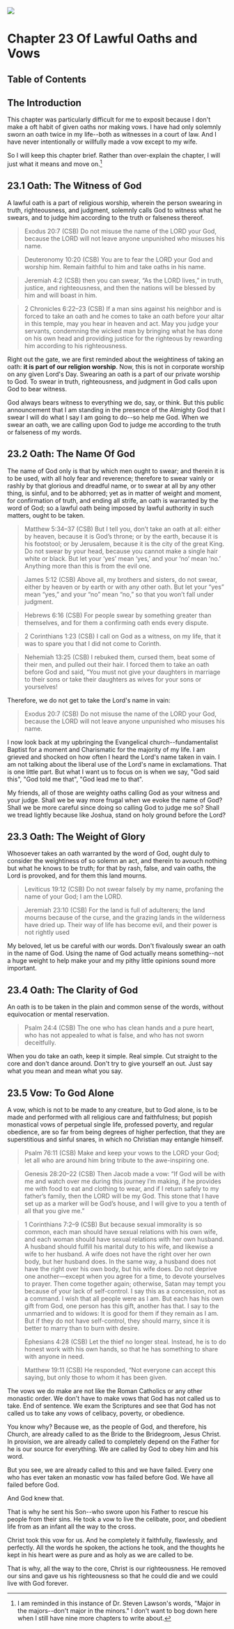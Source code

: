 <img class="intro-right" src="art-1689.png">

# Chapter 23 Of Lawful Oaths and Vows

## Table of Contents

<!-- toc -->

## The Introduction

This chapter was particularly difficult for me to exposit because I don't make a oft habit of given oaths nor making vows. I have had only solemnly sworn an oath twice in my life--both as witnesses in a court of law. And I have never intentionally or willfully made a vow except to my wife.

So I will keep this chapter brief. Rather than over-explain the chapter, I will just what it means and move on.[^mainthings]

## 23.1 Oath: The Witness of God

A lawful oath is a part of religious worship, wherein the person swearing in truth, righteousness, and judgment, solemnly calls God to witness what he swears, and to judge him according to the truth or falseness thereof.

>Exodus 20:7 (CSB) Do not misuse the name of the LORD your God, because the LORD will not leave anyone unpunished who misuses his name.

>Deuteronomy 10:20 (CSB) You are to fear the LORD your God and worship him. Remain faithful to him and take oaths in his name.

>Jeremiah 4:2 (CSB) then you can swear, “As the LORD lives,” in truth, justice, and righteousness, and then the nations will be blessed by him and will boast in him.

>2 Chronicles 6:22–23 (CSB) If a man sins against his neighbor and is forced to take an oath and he comes to take an oath before your altar in this temple, may you hear in heaven and act. May you judge your servants, condemning the wicked man by bringing what he has done on his own head and providing justice for the righteous by rewarding him according to his righteousness.

Right out the gate, we are first reminded about the weightiness of taking an oath: **it is part of our religion worship**. Now, this is not in corporate worship on any given Lord's Day. Swearing an oath is a part of our private worship to God. To swear in truth, righteousness, and judgment in God calls upon God to bear witness. 

God always bears witness to everything we do, say, or think. But this public announcement that I am standing in the presence of the Almighty God that I swear I will do what I say I am going to do--so help me God. When we swear an oath, we are calling upon God to judge me according to the truth or falseness of my words.

## 23.2 Oath: The Name Of God

The name of God only is that by which men ought to swear; and therein it is to be used, with all holy fear and reverence; therefore to swear vainly or rashly by that glorious and dreadful name, or to swear at all by any other thing, is sinful, and to be abhorred; yet as in matter of weight and moment, for confirmation of truth, and ending all strife, an oath is warranted by the word of God; so a lawful oath being imposed by lawful authority in such matters, ought to be taken.

>Matthew 5:34–37 (CSB) But I tell you, don’t take an oath at all: either by heaven, because it is God’s throne; or by the earth, because it is his footstool; or by Jerusalem, because it is the city of the great King. Do not swear by your head, because you cannot make a single hair white or black. But let your ‘yes’ mean ‘yes,’ and your ‘no’ mean ‘no.’ Anything more than this is from the evil one.

>James 5:12 (CSB) Above all, my brothers and sisters, do not swear, either by heaven or by earth or with any other oath. But let your “yes” mean “yes,” and your “no” mean “no,” so that you won’t fall under judgment.

>Hebrews 6:16 (CSB) For people swear by something greater than themselves, and for them a confirming oath ends every dispute.

>2 Corinthians 1:23 (CSB) I call on God as a witness, on my life, that it was to spare you that I did not come to Corinth.

>Nehemiah 13:25 (CSB) I rebuked them, cursed them, beat some of their men, and pulled out their hair. I forced them to take an oath before God and said, “You must not give your daughters in marriage to their sons or take their daughters as wives for your sons or yourselves!

Therefore, we do not get to take the Lord's name in vain:

>Exodus 20:7 (CSB) Do not misuse the name of the LORD your God, because the LORD will not leave anyone unpunished who misuses his name.

I now look back at my upbringing the Evangelical church--fundamentalist Baptist for a moment and Charismatic for the majority of my life. I am grieved and shocked on how often I heard the Lord's name taken in vain. I am not talking about the liberal use of the Lord's name in exclamations. That is one little part. But what I want us to focus on is when we say, "God said this", "God told me that", "God lead me to that".

My friends, all of those are weighty oaths calling God as your witness and your judge. Shall we be way more frugal when we evoke the name of God? Shall we be more careful since doing so calling God to judge me so? Shall we tread lightly because like Joshua, stand on holy ground before the Lord?

## 23.3 Oath: The Weight of Glory

Whosoever takes an oath warranted by the word of God, ought duly to consider the weightiness of so solemn an act, and therein to avouch nothing but what he knows to be truth; for that by rash, false, and vain oaths, the Lord is provoked, and for them this land mourns.

>Leviticus 19:12 (CSB) Do not swear falsely by my name, profaning the name of your God; I am the LORD.

>Jeremiah 23:10 (CSB) For the land is full of adulterers; the land mourns because of the curse, and the grazing lands in the wilderness have dried up. Their way of life has become evil, and their power is not rightly used

My beloved, let us be careful with our words. Don't fivalously swear an oath in the name of God. Using the name of God actually means something--not a huge weight to help make your and my pithy little opinions sound more important.

## 23.4 Oath: The Clarity of God

An oath is to be taken in the plain and common sense of the words, without equivocation or mental reservation.

>Psalm 24:4 (CSB) The one who has clean hands and a pure heart, who has not appealed to what is false, and who has not sworn deceitfully.

When you do take an oath, keep it simple. Real simple. Cut straight to the core and don't dance around. Don't try to give yourself an out. Just say what you mean and mean what you say.

## 23.5 Vow: To God Alone

A vow, which is not to be made to any creature, but to God alone, is to be made and performed with all religious care and faithfulness; but popish monastical vows of perpetual single life, professed poverty, and regular obedience, are so far from being degrees of higher perfection, that they are superstitious and sinful snares, in which no Christian may entangle himself.

>Psalm 76:11 (CSB) Make and keep your vows to the LORD your God; let all who are around him bring tribute to the awe-inspiring one.

>Genesis 28:20–22 (CSB) Then Jacob made a vow: “If God will be with me and watch over me during this journey I’m making, if he provides me with food to eat and clothing to wear, and if I return safely to my father’s family, then the LORD will be my God. This stone that I have set up as a marker will be God’s house, and I will give to you a tenth of all that you give me.”

>1 Corinthians 7:2–9 (CSB) But because sexual immorality is so common, each man should have sexual relations with his own wife, and each woman should have sexual relations with her own husband. A husband should fulfill his marital duty to his wife, and likewise a wife to her husband. A wife does not have the right over her own body, but her husband does. In the same way, a husband does not have the right over his own body, but his wife does. Do not deprive one another—except when you agree for a time, to devote yourselves to prayer. Then come together again; otherwise, Satan may tempt you because of your lack of self-control. I say this as a concession, not as a command. I wish that all people were as I am. But each has his own gift from God, one person has this gift, another has that. I say to the unmarried and to widows: It is good for them if they remain as I am. But if they do not have self-control, they should marry, since it is better to marry than to burn with desire.

>Ephesians 4:28 (CSB) Let the thief no longer steal. Instead, he is to do honest work with his own hands, so that he has something to share with anyone in need.

>Matthew 19:11 (CSB) He responded, “Not everyone can accept this saying, but only those to whom it has been given.

The vows we do make are not like the Roman Catholics or any other monastic order. We don't have to make vows that God has not called us to take. End of sentence. We exam the Scriptures and see that God has not called us to take any vows of celibacy, poverty, or obedience.

You know why? Because we, as the people of God, and therefore, his Church, are already called to as the Bride to the Bridegroom, Jesus Christ. In provision, we are already called to completely depend on the Father for he is our source for everything. We are called by God to obey him and his word.

But you see, we are already called to this and we have failed. Every one who has ever taken an monastic vow has failed before God. We have all failed before God. 

And God knew that.

That is why he sent his Son--who swore upon his Father to rescue his people from their sins. He took a vow to live the celibate, poor, and obedient life from as an infant all the way to the cross.

Christ took this vow for us. And he completely it faithfully, flawlessly, and perfectly. All the words he spoken, the actions he took, and the thoughts he kept in his heart were as pure and as holy as we are called to be.

That is why, all the way to the core, Christ is our righteousness. He removed our sins and gave us his righteousness so that he could die and we could live with God forever.

[^mainthings]: I am reminded in this instance of Dr. Steven Lawson's words, "Major in the majors--don't major in the minors." I don't want to bog down here when I still have nine more chapters to write about.
